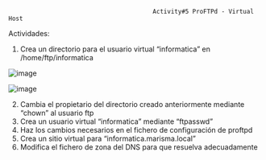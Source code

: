 
                                            Activity#5 ProFTPd - Virtual Host


Actividades:
1. Crea un directorio para el usuario virtual “informatica” en /home/ftp/informatica

![image](https://github.com/hasna2223/Serv.-Red-Internet/assets/119622209/250d8157-77fd-4c5e-ac27-444b54f3d4fb)

![image](https://github.com/hasna2223/Serv.-Red-Internet/assets/119622209/d4b7b32b-ed7f-4692-9f5c-2520d5349160)

2. Cambia el propietario del directorio creado anteriormente mediante “chown” al usuario ftp
3. Crea un usuario virtual “informatica” mediante “ftpasswd”
4. Haz los cambios necesarios en el fichero de configuración de proftpd
5. Crea un sitio virtual para “informatica.marisma.local”
6. Modifica el fichero de zona del DNS para que resuelva adecuadamente

